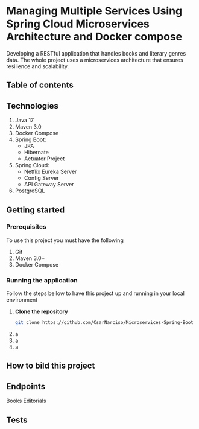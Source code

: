 # Managing Multiple Services Using Spring Cloud Microservices Architecture and Docker compose 

Developing a RESTful application that handles books and literary genres data. The whole project uses a microservices architecture that ensures resilience and scalability.

## Table of contents


## Technologies
1. Java 17
2. Maven 3.0
3. Docker Compose
5. Spring Boot:
   + JPA
   + Hibernate
   + Actuator Project
6. Spring Cloud:
     + Netflix Eureka Server
     + Config Server
     + API Gateway Server
7. PostgreSQL
   
## Getting started

### Prerequisites
To use this project you must have the following
1. Git
3. Maven 3.0+
2. Docker Compose 

### Running the application
Follow the steps bellow to have this project up and running in your local environment
1. **Clone the repository**
    ```bash 
    git clone https://github.com/CsarNarciso/Microservices-Spring-Boot 
    ```
2. a
3. a
4. a  

## How to bild this project

## Endpoints
Books
Editorials

## Tests

